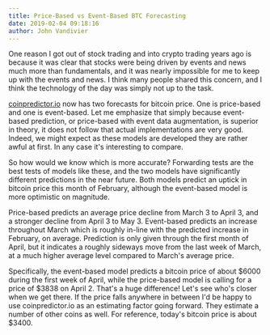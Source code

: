 ```yaml
---
title: Price-Based vs Event-Based BTC Forecasting
date: 2019-02-04 09:18:16
author: John Vandivier
---
```




<!-- wp:paragraph -->
<p>One reason I got out of stock trading and into crypto trading years ago is because it was clear that stocks were being driven by events and news much more than fundamentals, and it was nearly impossible for me to keep up with the events and news. I think many people shared this concern, and I think the technology of the day was simply not up to the task.</p>
<!-- /wp:paragraph -->

<!-- wp:paragraph -->
<p><a href=\"https://coinpredictor.io/bitcoin\">coinpredictor.io</a> now has two forecasts for bitcoin price. One is price-based and one is event-based. Let me emphasize that simply because event-based prediction, or price-based with event data augmentation, is superior in theory, it does not follow that actual implementations are very good. Indeed, we might expect as these models are developed they are rather awful at first. In any case it's interesting to compare.</p>
<!-- /wp:paragraph -->

<!-- wp:paragraph -->
<p>So how would we know which is more accurate? Forwarding tests are the best tests of models like these, and the two models have significantly different predictions in the near future. Both models predict an uptick in bitcoin price this month of February, although the event-based model is more optimistic on magnitude.</p>
<!-- /wp:paragraph -->

<!-- wp:paragraph -->
<p>Price-based predicts an average price decline from March 3 to April 3, and a stronger decline from April 3 to May 3. Event-based predicts an increase throughout March which is roughly in-line with the predicted increase in February, on average. Prediction is only given through the first month of April, but it indicates a roughly sideways move from the last week of March, at a much higher average level compared to March's average price.</p>
<!-- /wp:paragraph -->

<!-- wp:paragraph -->
<p>Specifically, the event-based model predicts a bitcoin price of about $6000 during the first week of April, while the price-based model is calling for a price of $3838 on April 2. That's a huge difference! Let's see who's closer when we get there. If the price falls anywhere in between I'd be happy to use coinpredictor.io as an estimating factor going forward. They estimate a number of other coins as well. For reference, today's bitcoin price is about $3400.</p>
<!-- /wp:paragraph -->
